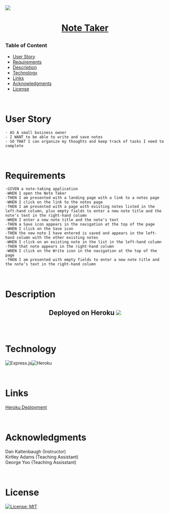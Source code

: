 <img src="https://takenote.co/wp-content/uploads/bb-plugin/cache/note-taking-1-1024x554-panorama.jpg">

<h1 align="center">

[Note Taker]()

</h1>

### Table of Content

- [User Story](#user-story)
- [Requirements](#Requirements)
- [Description](#Description)
- [Technology](#Technology)
- [Links](#Links)
- [Acknowledgments](#Acknowledgments)
- [License](#license)

<p>&nbsp;</p>

# User Story

    - AS A small business owner
    - I WANT to be able to write and save notes
    - SO THAT I can organize my thoughts and keep track of tasks I need to complete

<p>&nbsp;</p>

# Requirements

    -GIVEN a note-taking application
    -WHEN I open the Note Taker
    -THEN I am presented with a landing page with a link to a notes page
    -WHEN I click on the link to the notes page
    -THEN I am presented with a page with existing notes listed in the left-hand column, plus empty fields to enter a new note title and the note’s text in the right-hand column
    -WHEN I enter a new note title and the note’s text
    -THEN a Save icon appears in the navigation at the top of the page
    -WHEN I click on the Save icon
    -THEN the new note I have entered is saved and appears in the left-hand column with the other existing notes
    -WHEN I click on an existing note in the list in the left-hand column
    -THEN that note appears in the right-hand column
    -WHEN I click on the Write icon in the navigation at the top of the page
    -THEN I am presented with empty fields to enter a new note title and the note’s text in the right-hand column

<p>&nbsp;</p>

# Description

<h2 align="center">
Deployed on Heroku
<img src="https://user-images.githubusercontent.com/107449948/206048392-83d98869-db54-4c1f-9ff1-db44f61634f2.png">
<p>&nbsp;</p>

# Technology

![Express.js](https://img.shields.io/badge/express.js-%23404d59.svg?style=for-the-badge&logo=express&logoColor=%2361DAFB)![Heroku](https://img.shields.io/badge/heroku-%23430098.svg?style=for-the-badge&logo=heroku&logoColor=white)

<p>&nbsp;</p>

# Links

[Heroku Deployment]()

<p>&nbsp;</p>

# Acknowledgments

Dan Kaltenbaugh (Instructor)<br>
Kirtley Adams (Teaching Assistant) <br>
George Yoo (Teaching Assisstant)

<p>&nbsp;</p>

# License

[![License: MIT](https://img.shields.io/badge/License-MIT-yellow.svg)](https://opensource.org/licenses/MIT)
